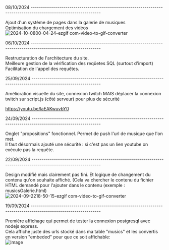 08/10/2024 ----------------------------------------------------------------------------------------------------------------

Ajout d'un système de pages dans la galerie de musiques  
Optimisation du chargement des vidéos  
![2024-10-0800-04-24-ezgif com-video-to-gif-converter](https://github.com/user-attachments/assets/d2f2d1d3-a12e-453b-b395-0ba3934860e0)

06/10/2024 ----------------------------------------------------------------------------------------------------------------

Restructuration de l'architecture du site.  
Meilleure gestion de la vérification des reqûetes SQL (surtout d'import)  
Facilitation de l'appel des requêtes.  

25/09/2024 ----------------------------------------------------------------------------------------------------------------

Amélioration visuelle du site, connexion twitch MAIS déplacer la connexion twitch sur script.js (côté serveur) pour plus de sécurité  

https://youtu.be/laEAKwuvbY0


24/09/2024 ----------------------------------------------------------------------------------------------------------------

Onglet "propositions" fonctionnel. Permet de push l'url de musique que l'on met.  
Il faut désormais ajouté une sécurité : si c'est pas un lien youtube on exécute pas la requête.  


22/09/2024 ----------------------------------------------------------------------------------------------------------------

Design modifié mais clairement pas fini. Et logique de changement du contenu qu'on souhaite affiché. (Cela va chercher le contenu du fichier HTML demandé pour l'ajouter dans le contenu (exemple : musicsGalerie.html)  
![2024-09-2218-50-15-ezgif com-video-to-gif-converter](https://github.com/user-attachments/assets/eed9f473-99a0-457e-b693-68f23d4a5546)


19/09/2024 ----------------------------------------------------------------------------------------------------------------

Première affichage qui permet de tester la connexion postgresql avec nodejs express.  
Cela affiche juste des urls stocké dans ma table "musics" et les convertis en version "embeded" pour que ce soit affichable:  
![image](https://github.com/user-attachments/assets/ee4e6a0d-1ed0-44a0-ad0b-25bad2464de9)





